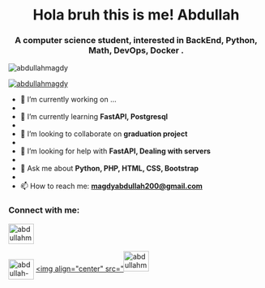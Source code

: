 <h1 align="center">Hola bruh this is me! Abdullah</h1>
<h3 align="center">A computer science student, interested in BackEnd, Python, Math, DevOps, Docker .</h3>

<p align="left"> <img src="https://komarev.com/ghpvc/?username=Zaazou&label=Profile%20views&color=blue&style=flat" alt="abdullahmagdy" /> </p>

<p align="left"> <a href="https://github.com/ryo-ma/github-profile-trophy"><img src="https://github-profile-trophy.vercel.app/?username=Zaazou&theme=monokai" alt="abdullahmagdy" /></a> </p>

- 🔭 I’m currently working on ...
- 
- 🌱 I’m currently learning **FastAPI, Postgresql**
- 
- 👯 I’m looking to collaborate on **graduation project**
- 
- 🤔 I’m looking for help with **FastAPI, Dealing with servers**
- 
- 💬 Ask me about **Python, PHP, HTML, CSS, Bootstrap**
- 
- 📫 How to reach me: **magdyabdullah200@gmail.com**


<h3 align="left">Connect with me:</h3>
<p align="left">
<a href="https://twitter.com/Abdullah_Magdii" target="blank"><img align="center" src="https://raw.githubusercontent.com/rahuldkjain/github-profile-readme-generator/master/src/images/icons/Social/twitter.svg" alt="abdullahmagdy" height="40" width="50" /></a>
  
<a href="https://www.linkedin.com/in/abdullah-magdy-5a86401b0/" target="blank"><img align="center" src="https://raw.githubusercontent.com/rahuldkjain/github-profile-readme-generator/master/src/images/icons/Social/linked-in-alt.svg" alt="abdullah-magdy-5a86401b0" height="40" width="50" /></a>
<a href="https://www.facebook.com/abdalla.magdyelsaeed" target="blank"><img align="center" src="<img src="https://raw.githubusercontent.com/rahuldkjain/github-profile-readme-generator/master/src/images/icons/Social/facebook-alt.svg" alt="abdullahmagdy" height="40" width="50" /></a>
</p>

